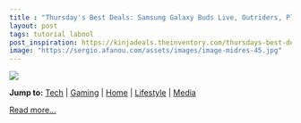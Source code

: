 ```yaml
---
title : "Thursday's Best Deals: Samsung Galaxy Buds Live, Outriders, PlayStation Plus, August Wi-Fi Smart Lock, Gluten-Free Snacks Box, Deadpool Movies Sale, and More"
layout: post
tags: tutorial labnol
post_inspiration: https://kinjadeals.theinventory.com/thursdays-best-deals-kyoku-damascus-knives-amazon-fir-1846596391
image: "https://sergio.afanou.com/assets/images/image-midres-45.jpg"
---
```


<img src="https://i.kinja-img.com/gawker-media/image/upload/s--_G52TTs6--/c_fit,fl_progressive,q_80,w_636/ofqvbzjtkp36ps3lkd8b.jpg" /><p><strong>Jump to:</strong> <a href="#Tech">Tech</a> | <a href="#Gaming">Gaming</a> | <a href="#Home">Home</a> | <a href="#Lifestyle">Lifestyle</a> | <a href="#Media">Media</a><br></p><p><a href="https://kinjadeals.theinventory.com/thursdays-best-deals-kyoku-damascus-knives-amazon-fir-1846596391">Read more...</a></p>